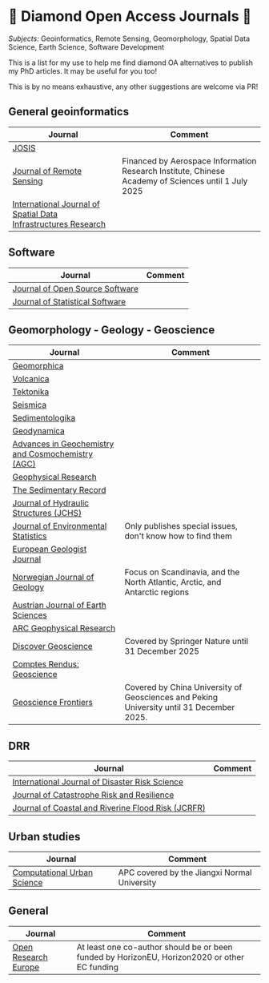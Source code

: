 # 💎 Diamond Open Access Journals 💎 

*Subjects:* Geoinformatics, Remote Sensing, Geomorphology, Spatial Data Science, Earth Science, Software Development

This is a list for my use to help me find diamond OA alternatives to publish my PhD articles.
It may be useful for you too!

This is by no means exhaustive, any other suggestions are welcome via PR!

## General geoinformatics 

| **Journal**                                                                                | **Comment**                                                                                          |
|--------------------------------------------------------------------------------------------|------------------------------------------------------------------------------------------------------|
| [JOSIS](https://josis.org/index.php/josis/index)                                           |                                                                                                      |
| [Journal of Remote Sensing](https://spj.science.org/journal/remotesensing)                 | Financed by  Aerospace Information Research Institute, Chinese Academy of Sciences until 1 July 2025 |
| [International Journal of Spatial Data Infrastructures Research](https://ijsdir.sadl.kuleuven.be/index.php/ijsdir/index) |                                                                        |

## Software

| **Journal**                                                                                | **Comment**                                                                                          |
|--------------------------------------------------------------------------------------------|------------------------------------------------------------------------------------------------------|
| [Journal of Open Source Software](https://joss.theoj.org/)                                 |                                                                                                      |
| [Journal of Statistical Software](https://www.jstatsoft.org/index)                         |                                                                                                      |

## Geomorphology - Geology - Geoscience

| **Journal**                                                                                | **Comment**                                                                                          |
|--------------------------------------------------------------------------------------------|------------------------------------------------------------------------------------------------------|
| [Geomorphica](https://sites.google.com/view/geomorphica)                                   |                                                                                                      |
| [Volcanica](https://www.jvolcanica.org/ojs/index.php/volcanica)                            |                                                                                                      |
| [Tektonika](https://tektonika.online/index.php/home)                                       |                                                                                                      |
| [Seismica](https://seismica.library.mcgill.ca/index)                                       |                                                                                                      |
| [Sedimentologika](https://oap.unige.ch/journals/sdk/)                                      |                                                                                                      |
| [Geodynamica](https://www.geodynamica.org/)                                                |                                                                                                      |
| [Advances in Geochemistry and Cosmochemistry (AGC)](https://www.agcj.org/)                 |                                                                                                      |
| [Geophysical Research](https://janeway.uncpress.org/ARC-GR/)                               |                                                                                                      |
| [The Sedimentary Record](https://thesedimentaryrecord.scholasticahq.com/)                  |                                                                                                      |
| [Journal of Hydraulic Structures (JCHS)](https://journals.open.tudelft.nl/jchs)            |                                                                                                      |
| [Journal of Environmental Statistics](http://www.jenvstat.org/)                            | Only publishes special issues, don't know how to find them                                           |
| [European Geologist Journal](https://eurogeologists.eu/journal/)                           |                                                                                                      |
| [Norwegian Journal of Geology](https://njg.geologi.no/)                                    | Focus on Scandinavia, and the North Atlantic, Arctic, and Antarctic regions                          |
| [Austrian Journal of Earth Sciences](https://www.ajes.at/)                                 |                                                                                                      |
| [ARC Geophysical Research](https://janeway.uncpress.org/ARC-GR/)                           |                                                                                                      |
| [Discover Geoscience](https://link.springer.com/journal/44288/)                            | Covered by Springer Nature until 31 December 2025                                                    |
| [Comptes Rendus: Geoscience](https://comptes-rendus.academie-sciences.fr/geoscience/)      |                                                                                                      |
| [Geoscience Frontiers](https://www.sciencedirect.com/journal/geoscience-frontiers)         | Covered by China University of Geosciences and Peking University until 31 December 2025.             |

## DRR

| **Journal**                                                                                | **Comment**                                                                                          |
|--------------------------------------------------------------------------------------------|------------------------------------------------------------------------------------------------------|
| [International Journal of Disaster Risk Science](https://link.springer.com/journal/13753/) |                                                                                                      |
| [Journal of Catastrophe Risk and Resilience](https://journalofcrr.com/research/)           |                                                                                                      |
| [Journal of Coastal and Riverine Flood Risk (JCRFR)](https://journals.open.tudelft.nl/jcrfr) |                                                                                                    |

## Urban studies

| **Journal**                                                                                | **Comment**                                                                                          |
|--------------------------------------------------------------------------------------------|------------------------------------------------------------------------------------------------------|
| [Computational Urban Science](https://link.springer.com/journal/43762/)                    |  APC covered by the Jiangxi Normal University                                                        |

## General

| **Journal**                                                                                | **Comment**                                                                                          |
|--------------------------------------------------------------------------------------------|------------------------------------------------------------------------------------------------------|
| [Open Research Europe](https://open-research-europe.ec.europa.eu/)                         | At least one co-author should be or been funded by HorizonEU, Horizon2020 or other EC funding        |
